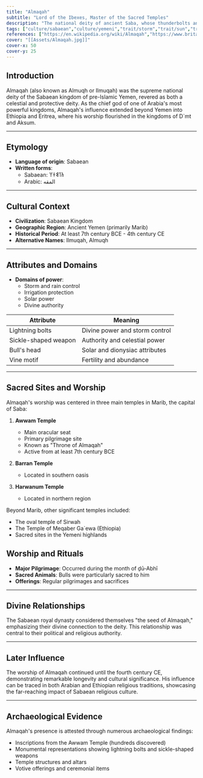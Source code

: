 ```yaml
---
title: "Almaqah"
subtitle: "Lord of the Ibexes, Master of the Sacred Temples"
description: "The national deity of ancient Saba, whose thunderbolts and sickle-shaped weapon commanded both storm and sun"
tags: ["culture/sabaean","culture/yemeni","trait/storm","trait/sun","trait/male","trait/agriculture","trait/oracle","trait/royal"]
references: ["https://en.wikipedia.org/wiki/Almaqah","https://www.britannica.com/topic/Arabian-religion/Pre-Islamic-deities","https://occult-world.com/almaqah/"]
cover: "[[Assets/Almaqah.jpg]]"
cover-x: 50
cover-y: 25
---
```

## Introduction
Almaqah (also known as Almuqh or Ilmuqah) was the supreme national deity of the Sabaean kingdom of pre-Islamic Yemen, revered as both a celestial and protective deity. As the chief god of one of Arabia's most powerful kingdoms, Almaqah's influence extended beyond Yemen into Ethiopia and Eritrea, where his worship flourished in the kingdoms of D`mt and Aksum.

---

## Etymology
- **Language of origin**: Sabaean
- **Written forms**: 
  - Sabaean: 𐩱𐩡𐩣𐩤𐩠
  - Arabic: المقه

---

## Cultural Context
- **Civilization**: Sabaean Kingdom
- **Geographic Region**: Ancient Yemen (primarily Marib)
- **Historical Period**: At least 7th century BCE - 4th century CE
- **Alternative Names**: Ilmuqah, Almuqh

---

## Attributes and Domains
- **Domains of power**: 
  - Storm and rain control
  - Irrigation protection
  - Solar power
  - Divine authority

| Attribute | Meaning |
|----------------|---------------------------------|
| Lightning bolts | Divine power and storm control |
| Sickle-shaped weapon | Authority and celestial power |
| Bull's head | Solar and dionysiac attributes |
| Vine motif | Fertility and abundance |

---

## Sacred Sites and Worship

Almaqah's worship was centered in three main temples in Marib, the capital of Saba:

1. **Awwam Temple**
   - Main oracular seat
   - Primary pilgrimage site
   - Known as "Throne of Almaqah"
   - Active from at least 7th century BCE

2. **Barran Temple**
   - Located in southern oasis

3. **Harwanum Temple**
   - Located in northern region

Beyond Marib, other significant temples included:
- The oval temple of Sirwah
- The Temple of Meqaber Ga`ewa (Ethiopia)
- Sacred sites in the Yemeni highlands

## Worship and Rituals

- **Major Pilgrimage**: Occurred during the month of ḏū-Abhī
- **Sacred Animals**: Bulls were particularly sacred to him
- **Offerings**: Regular pilgrimages and sacrifices

---

## Divine Relationships

The Sabaean royal dynasty considered themselves "the seed of Almaqah," emphasizing their divine connection to the deity. This relationship was central to their political and religious authority.

---

## Later Influence

The worship of Almaqah continued until the fourth century CE, demonstrating remarkable longevity and cultural significance. His influence can be traced in both Arabian and Ethiopian religious traditions, showcasing the far-reaching impact of Sabaean religious culture.

---

## Archaeological Evidence

Almaqah's presence is attested through numerous archaeological findings:
- Inscriptions from the Awwam Temple (hundreds discovered)
- Monumental representations showing lightning bolts and sickle-shaped weapons
- Temple structures and altars
- Votive offerings and ceremonial items